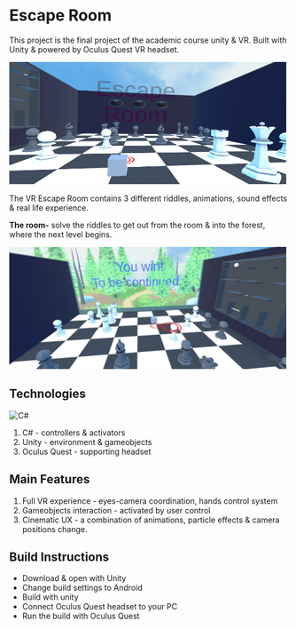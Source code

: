 # Escape Room

This project is the final project of the academic course unity & VR.
Built with Unity & powered by Oculus Quest VR headset.

<img src="https://github.com/BenHurCreations/EscapeRoom/blob/main/Escape%20Room.PNG" alt="You Win!" width="500" height="220"/>

The VR Escape Room contains 3 different riddles, animations, sound effects & real life experience.

**The room-** solve the riddles to get out from the room & into the forest, where the next level begins.

<img src="https://github.com/BenHurCreations/EscapeRoom/blob/main/Escape%20Room%20Win.PNG" alt="You Win!" width="500" height="220"/>

## Technologies
<img src="https://github.com/BenHurCreations/Unity/blob/main/Images/C-Sharp.png" alt="C#" width="100" height="50"/>

1. C# - controllers & activators
2. Unity - environment & gameobjects
3. Oculus Quest - supporting headset

## Main Features
1. Full VR experience - eyes-camera coordination, hands control system
2. Gameobjects interaction - activated by user control
3. Cinematic UX - a combination of animations, particle effects & camera positions change.

## Build Instructions
- Download & open with Unity
- Change build settings to Android
- Build with unity
- Connect Oculus Quest headset to your PC
- Run the build with Oculus Quest
